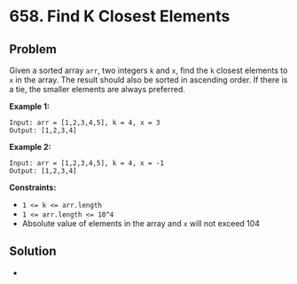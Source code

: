 # 658. Find K Closest Elements
## Problem

Given a sorted array `arr`, two integers `k` and `x`, find the `k` closest elements to `x` in the array. The result should also be sorted in ascending order. If there is a tie, the smaller elements are always preferred.

 

**Example 1:**

```
Input: arr = [1,2,3,4,5], k = 4, x = 3
Output: [1,2,3,4]
```

**Example 2:**

```
Input: arr = [1,2,3,4,5], k = 4, x = -1
Output: [1,2,3,4]
```

 

**Constraints:**

- `1 <= k <= arr.length`
- `1 <= arr.length <= 10^4`
- Absolute value of elements in the array and `x` will not exceed 104

## Solution

- 